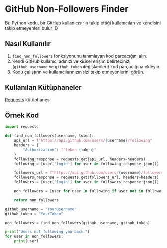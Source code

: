 # GitHub Non-Followers Finder

Bu Python kodu, bir GitHub kullanıcısının takip ettiği kullanıcıları ve kendisini takip etmeyenleri bulur :D

## Nasıl Kullanılır

1. `find_non_followers` fonksiyonunu tanımlayan kod parçacığını alın.
2. Kendi GitHub kullanıcı adınızı ve kişisel erişim belirtecinizi (`github_username` ve `github_token` değişkenleri) kod parçacığına ekleyin.
3. Kodu çalıştırın ve kullanıcılarınızın sizi takip etmeyenlerini görün.

## Kullanılan Kütüphaneler

 [Requests](https://docs.python-requests.org/) kütüphanesi 

## Örnek Kod

```python
import requests

def find_non_followers(username, token):
    api_url = f"https://api.github.com/users/{username}/following"
    headers = {
        "Authorization": f"token {token}"
    }
    following_response = requests.get(api_url, headers=headers)
    following = [user['login'] for user in following_response.json()]

    followers_url = f"https://api.github.com/users/{username}/followers"
    followers_response = requests.get(followers_url, headers=headers)
    followers = [user['login'] for user in followers_response.json()]

    non_followers = [user for user in following if user not in followers]

    return non_followers

github_username = "YourUsername"
github_token = "YourToken"

non_followers = find_non_followers(github_username, github_token)

print("Users not following you back:")
for user in non_followers:
    print(user)
